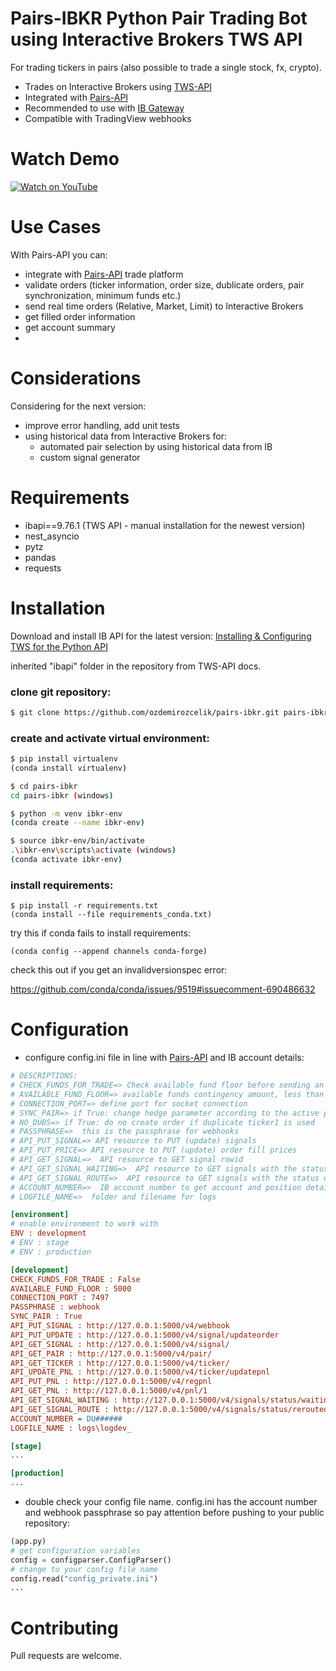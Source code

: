 # Pairs-IBKR Python Pair Trading Bot using Interactive Brokers TWS API

For trading tickers in pairs (also possible to trade a single stock, fx, crypto).

* Trades on Interactive Brokers using [TWS-API](https://interactivebrokers.github.io/tws-api/introduction.html)
* Integrated with [Pairs-API](https://github.com/ozdemirozcelik/pairs-api)
* Recommended to use with [IB Gateway](https://www.interactivebrokers.com/en/trading/ibgateway-stable.php)
* Compatible with TradingView webhooks

# Watch Demo

[![Watch on YouTube](https://ozdemirozcelik.github.io/utubelink.png)](https://www.youtube.com/watch?v=-jfJ6g-fZpI "Watch on YouTube")


# Use Cases

With Pairs-API you can:
- integrate with [Pairs-API](https://github.com/ozdemirozcelik/pairs-api) trade platform
- validate orders (ticker information, order size, dublicate orders, pair synchronization, minimum funds etc.) 
- send real time orders (Relative, Market, Limit) to Interactive Brokers
- get filled order information
- get account summary
- 
# Considerations

Considering for the next version:

- improve error handling, add unit tests
- using historical data from Interactive Brokers for:
  - automated pair selection by using historical data from IB
  - custom signal generator

# Requirements

* ibapi==9.76.1 (TWS API - manual installation for the newest version)
* nest_asyncio
* pytz
* pandas
* requests


# Installation

Download and install IB API for the latest version:
[Installing & Configuring TWS for the Python API](https://www.youtube.com/watch?v=xqLkzDMvLz4)

inherited "ibapi" folder in the repository from TWS-API docs.

### clone git repository:
```bash
$ git clone https://github.com/ozdemirozcelik/pairs-ibkr.git pairs-ibkr
````
### create and activate virtual environment:
````bash
$ pip install virtualenv
(conda install virtualenv)

$ cd pairs-ibkr
cd pairs-ibkr (windows)

$ python -m venv ibkr-env
(conda create --name ibkr-env)

$ source ibkr-env/bin/activate
.\ibkr-env\scripts\activate (windows)
(conda activate ibkr-env)
````
### install requirements:

````
$ pip install -r requirements.txt
(conda install --file requirements_conda.txt)
````
try this if conda fails to install requirements:
````
(conda config --append channels conda-forge)
````
check this out if you get an invalidversionspec error:

https://github.com/conda/conda/issues/9519#issuecomment-690486632


# Configuration

* configure config.ini file in line with [Pairs-API](https://github.com/ozdemirozcelik/pairs-api-v4) and IB account details:

```ini
# DESCRIPTIONS:
# CHECK_FUNDS_FOR_TRADE=> Check available fund floor before sending an order
# AVAILABLE_FUND_FLOOR=> available funds contingency amount, less than this amount will result 'no trade'
# CONNECTION_PORT=> define port for socket connection
# SYNC_PAIR=> if True: change hedge parameter according to the active position of ticker 2 (sync from flat to pos only)
# NO_DUBS=> if True: do no create order if duplicate ticker1 is used
# PASSPHRASE=>  this is the passphrase for webhooks
# API_PUT_SIGNAL=> API resource to PUT (update) signals
# API_PUT_PRICE=> API resource to PUT (update) order fill prices
# API_GET_SIGNAL=>  API resource to GET signal rowid
# API_GET_SIGNAL_WAITING=>  API resource to GET signals with the status of waiting
# API_GET_SIGNAL_ROUTE=>  API resource to GET signals with the status of rerouted
# ACCOUNT_NUMBER=>  IB account number to get account and position details
# LOGFILE_NAME=>  folder and filename for logs

[environment]
# enable environment to work with
ENV : development
# ENV : stage
# ENV : production

[development]
CHECK_FUNDS_FOR_TRADE : False
AVAILABLE_FUND_FLOOR : 5000
CONNECTION_PORT : 7497
PASSPHRASE : webhook
SYNC_PAIR : True
API_PUT_SIGNAL : http://127.0.0.1:5000/v4/webhook
API_PUT_UPDATE : http://127.0.0.1:5000/v4/signal/updateorder
API_GET_SIGNAL : http://127.0.0.1:5000/v4/signal/
API_GET_PAIR : http://127.0.0.1:5000/v4/pair/
API_GET_TICKER : http://127.0.0.1:5000/v4/ticker/
API_UPDATE_PNL : http://127.0.0.1:5000/v4/ticker/updatepnl
API_PUT_PNL : http://127.0.0.1:5000/v4/regpnl
API_GET_PNL : http://127.0.0.1:5000/v4/pnl/1
API_GET_SIGNAL_WAITING : http://127.0.0.1:5000/v4/signals/status/waiting/0
API_GET_SIGNAL_ROUTE : http://127.0.0.1:5000/v4/signals/status/rerouted/0
ACCOUNT_NUMBER = DU######
LOGFILE_NAME : logs\logdev_

[stage]
...

[production]
...
````
* double check your config file name. config.ini has the account number and webhook passphrase so pay attention before pushing to your public repository:
````python
(app.py)
# get configuration variables
config = configparser.ConfigParser()
# change to your config file name
config.read("config_private.ini")
...
````


# Contributing

Pull requests are welcome.





